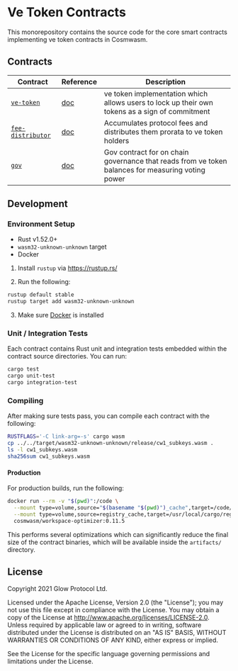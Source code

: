# Ve Token Contracts

This monorepository contains the source code for the core smart contracts implementing ve token contracts in Cosmwasm.

## Contracts

| Contract                                 | Reference                                                                                         | Description                                                                    |
| ---------------------------------------- | ------------------------------------------------------------------------------------------------- | ------------------------------------------------------------------------------ |
| [`ve-token`](./contracts/ve-token)         | [doc](./contracts/ve-token)   | ve token implementation which allows users to lock up their own tokens as a sign of commitment                   |
| [`fee-distributor`](./contracts/fee-distributor)     | [doc](./contracts/fee-distributor) | Accumulates protocol fees and distributes them prorata to ve token holders |
| [`gov`](../contracts/gov)    | [doc](../contracts/gov) | Gov contract for on chain governance that reads from ve token balances for measuring voting power                                                   |

## Development

### Environment Setup

- Rust v1.52.0+
- `wasm32-unknown-unknown` target
- Docker

1. Install `rustup` via https://rustup.rs/

2. Run the following:

```sh
rustup default stable
rustup target add wasm32-unknown-unknown
```

3. Make sure [Docker](https://www.docker.com/) is installed

### Unit / Integration Tests

Each contract contains Rust unit and integration tests embedded within the contract source directories. You can run:

```sh
cargo test
cargo unit-test
cargo integration-test
```

### Compiling

After making sure tests pass, you can compile each contract with the following:

```sh
RUSTFLAGS='-C link-arg=-s' cargo wasm
cp ../../target/wasm32-unknown-unknown/release/cw1_subkeys.wasm .
ls -l cw1_subkeys.wasm
sha256sum cw1_subkeys.wasm
```

#### Production

For production builds, run the following:

```sh
docker run --rm -v "$(pwd)":/code \
  --mount type=volume,source="$(basename "$(pwd)")_cache",target=/code/target \
  --mount type=volume,source=registry_cache,target=/usr/local/cargo/registry \
  cosmwasm/workspace-optimizer:0.11.5
```

This performs several optimizations which can significantly reduce the final size of the contract binaries, which will be available inside the `artifacts/` directory.

## License

Copyright 2021 Glow Protocol Ltd.

Licensed under the Apache License, Version 2.0 (the "License"); you may not use this file except in compliance with the License. You may obtain a copy of the License at http://www.apache.org/licenses/LICENSE-2.0. Unless required by applicable law or agreed to in writing, software distributed under the License is distributed on an "AS IS" BASIS, WITHOUT WARRANTIES OR CONDITIONS OF ANY KIND, either express or implied.

See the License for the specific language governing permissions and limitations under the License.
